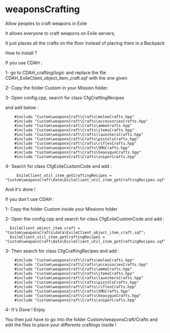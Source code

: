 # weaponsCrafting
Allow peoples to craft weapons in Exile

It allows everyone to craft weapons on Exile servers,

It just places all the crafts on the floor instead of placing them in a Backpack 



How to install ?


If you use CDAH :

1- go to CDAH_crafting/logic and replace the file CDAH_ExileClient_object_item_craft.sqf with the one given

2- Copy the folder Custom in your Mission folder.

3- Open config.cpp, search for class CfgCraftingRecipes

and add below : 

        #include "Custom\weaponsCraft\Crafts\meleeCrafts.hpp"
        #include "Custom\weaponsCraft\Crafts\accessoriesCrafts.hpp"
        #include "Custom\weaponsCraft\Crafts\ammoCrafts.hpp"
        #include "Custom\weaponsCraft\Crafts\itemsCrafts.hpp"
        #include "Custom\weaponsCraft\Crafts\launchersCrafts.hpp"
        #include "Custom\weaponsCraft\Crafts\pistolsCrafts.hpp"
        #include "Custom\weaponsCraft\Crafts\riflesCrafts.hpp"
        #include "Custom\weaponsCraft\Crafts\SMGCrafts.hpp"
        #include "Custom\weaponsCraft\Crafts\heavygunCrafts.hpp"
        #include "Custom\weaponsCraft\Crafts\sniperCrafts.hpp"
       
4- Search for class CfgExileCustomCode and add :

         ExileClient_util_item_getCraftingRecipes = "Custom\weaponsCraft\data\ExileClient_util_item_getCraftingRecipes.sqf";

And it's done ! 


If you don't use CDAH :

1- Copy the folder Custom inside your Missions folder

2- Open the config.cpp and search for class CfgExileCustomCode and add :

      ExileClient_object_item_craft = "Custom\weaponsCrafts\data\ExileClient_object_item_craft.sqf";
      ExileClient_util_item_getCraftingRecipes = "Custom\weaponsCraft\data\ExileClient_util_item_getCraftingRecipes.sqf";
      
3- Then search for class CfgCraftingRecipes and add : 

        #include "Custom\weaponsCraft\Crafts\meleeCrafts.hpp"
        #include "Custom\weaponsCraft\Crafts\accessoriesCrafts.hpp"
        #include "Custom\weaponsCraft\Crafts\ammoCrafts.hpp"
        #include "Custom\weaponsCraft\Crafts\itemsCrafts.hpp"
        #include "Custom\weaponsCraft\Crafts\launchersCrafts.hpp"
        #include "Custom\weaponsCraft\Crafts\pistolsCrafts.hpp"
        #include "Custom\weaponsCraft\Crafts\riflesCrafts.hpp"
        #include "Custom\weaponsCraft\Crafts\SMGCrafts.hpp"
        #include "Custom\weaponsCraft\Crafts\heavygunCrafts.hpp"
        #include "Custom\weaponsCraft\Crafts\sniperCrafts.hpp"

4- It's Done ! Enjoy

         
You then just have to go into the folder Custom/weaponsCraft/Crafts and edit the files to place your differents craftings inside !
